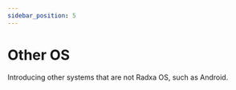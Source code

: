 ```yaml
---
sidebar_position: 5
---
```


# Other OS

Introducing other systems that are not Radxa OS, such as Android.

<DocCardList />
